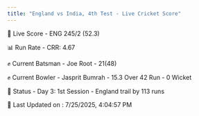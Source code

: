 ```yaml
---
title: "England vs India, 4th Test - Live Cricket Score"
---
```


🔴 Live Score - ENG 245/2 (52.3)  

📊 Run Rate - CRR: 4.67  

✊ Current Batsman - Joe Root - 21(48)  

✊ Current Bowler - Jasprit Bumrah - 15.3 Over 42 Run - 0 Wicket  

📑 Status - Day 3: 1st Session - England trail by 113 runs

📝 Last Updated on : 7/25/2025, 4:04:57 PM  

